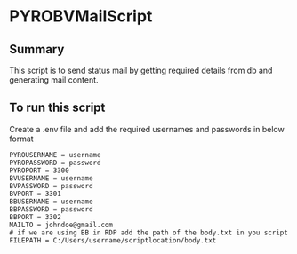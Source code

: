 # PYROBVMailScript

## Summary

This script is to send status mail by getting required details from db and generating mail content.

## To run this script 

Create a .env file and add the required usernames and passwords in below format

```file
PYROUSERNAME = username
PYROPASSWORD = password
PYROPORT = 3300
BVUSERNAME = username
BVPASSWORD = password
BVPORT = 3301
BBUSERNAME = username
BBPASSWORD = password
BBPORT = 3302
MAILTO = johndoe@gmail.com
# if we are using BB in RDP add the path of the body.txt in you script 
FILEPATH = C:/Users/username/scriptlocation/body.txt
```
